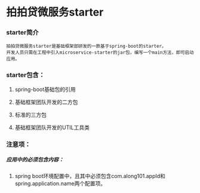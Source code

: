 # 拍拍贷微服务starter

### starter简介

    拍拍贷微服务starter是基础框架部研发的一款基于spring-boot的starter。
    开发人员只需在工程中引入microservice-starter的jar包，编写一个main方法，即可启动应用。

### starter包含：

1. spring-boot基础包的引用

2. 基础框架团队开发的二方包

3. 标准的三方包

4. 基础框架团队开发的UTIL工具类

### 注意项：

##### 应用中的必须包含内容：

1. spring boot环境配置中，且其中必须包含com.along101.appId和spring.application.name两个配置项。
